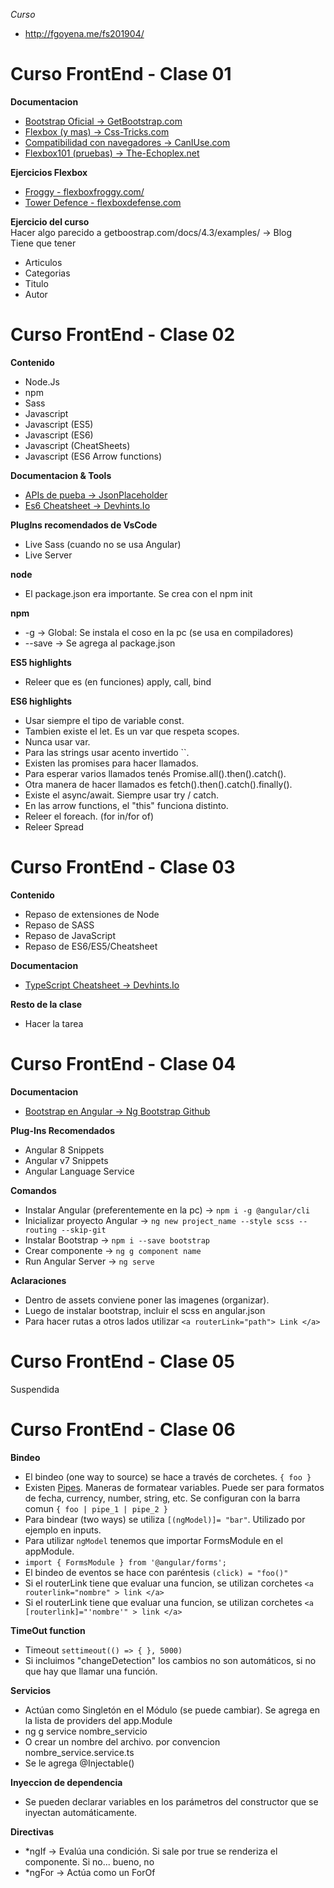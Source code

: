  *Curso*  
 - http://fgoyena.me/fs201904/
    
# Curso FrontEnd - Clase 01

**Documentacion**
- [Bootstrap Oficial -> GetBootstrap.com](https://getbootstrap.com/docs/4.3/getting-started/introduction/)
- [Flexbox (y mas) -> Css-Tricks.com](https://css-tricks.com/snippets/css/a-guide-to-flexbox/)
- [Compatibilidad con navegadores -> CanIUse.com](https://caniuse.com/)
- [Flexbox101 (pruebas) -> The-Echoplex.net](https://the-echoplex.net/flexyboxes/)

**Ejercicios Flexbox**
- [Froggy - flexboxfroggy.com/](https://flexboxfroggy.com/) 
- [Tower Defence - flexboxdefense.com](http://www.flexboxdefense.com/) 

**Ejercicio del curso**   
Hacer algo parecido a getboostrap.com/docs/4.3/examples/ -> Blog  
Tiene que tener
- Articulos
- Categorias
- Titulo
- Autor
  
# Curso FrontEnd - Clase 02

**Contenido**
- Node.Js
- npm
- Sass
- Javascript
- Javascript (ES5)
- Javascript (ES6)
- Javascript (CheatSheets)
- Javascript (ES6 Arrow functions)

**Documentacion & Tools**
- [APIs de pueba -> JsonPlaceholder](http://jsonplaceholder.typicode.com/)
- [Es6 Cheatsheet -> Devhints.Io](https://devhints.io/es6)

**PlugIns recomendados de VsCode**
- Live Sass (cuando no se usa Angular)
- Live Server

**node**
- El package.json era importante. Se crea con el npm init

**npm**
- -g -> Global: Se instala el coso en la pc (se usa en compiladores)
- --save -> Se agrega al package.json

**ES5 highlights**
- Releer que es (en funciones) apply, call, bind

**ES6 highlights**
- Usar siempre el tipo de variable const.
- Tambien existe el let. Es un var que respeta scopes.
- Nunca usar var.
- Para las strings usar acento invertido ``.
- Existen las promises para hacer llamados. 
- Para esperar varios llamados tenés Promise.all().then().catch().
- Otra manera de hacer llamados es fetch().then().catch().finally().
- Existe el async/await. Siempre usar try / catch.
- En las arrow functions, el "this" funciona distinto.
- Releer el foreach. (for in/for of)
- Releer Spread

# Curso FrontEnd - Clase 03

**Contenido**
- Repaso de extensiones de Node
- Repaso de SASS
- Repaso de JavaScript
- Repaso de ES6/ES5/Cheatsheet

**Documentacion**
- [TypeScript Cheatsheet -> Devhints.Io](https://devhints.io/typescript)

**Resto de la clase**
- Hacer la tarea

# Curso FrontEnd - Clase 04

**Documentacion**
- [Bootstrap en Angular -> Ng Bootstrap Github](https://ng-bootstrap.github.io/)

**Plug-Ins Recomendados**
- Angular 8 Snippets
- Angular v7 Snippets
- Angular Language Service

**Comandos**
- Instalar Angular (preferentemente en la pc) -> `npm i -g @angular/cli`
- Inicializar proyecto Angular -> `ng new project_name --style scss --routing --skip-git`
- Instalar Bootstrap -> `npm i --save bootstrap`
- Crear componente -> `ng g component name`
- Run Angular Server -> `ng serve`

**Aclaraciones**
- Dentro de assets conviene poner las imagenes (organizar).
- Luego de instalar bootstrap, incluir el scss en angular.json
- Para hacer rutas a otros lados utilizar `<a routerLink="path"> Link </a>`

# Curso FrontEnd - Clase 05
Suspendida

# Curso FrontEnd - Clase 06

**Bindeo**
 - El bindeo (one way to source) se hace a través de corchetes. ` { foo } `
 - Existen [Pipes](https://alligator.io/angular/built-in-pipes-angular/). Maneras de formatear variables. Puede ser para formatos de fecha, currency, number, string, etc. Se configuran con la barra comun ` { foo | pipe_1 | pipe_2 } `
 - Para bindear (two ways) se utiliza ` [(ngModel)]= "bar" `. Utilizado por ejemplo en inputs.
 - Para utilizar `ngModel` tenemos que importar FormsModule en el appModule.
 - `import { FormsModule } from '@angular/forms';`
 - El bindeo de eventos se hace con paréntesis ` (click) = "foo()" `
 - Si el routerLink tiene que evaluar una funcion, se utilizan corchetes `<a routerlink="nombre" > link </a>`
 - Si el routerLink tiene que evaluar una funcion, se utilizan corchetes `<a [routerlink]="'nombre'" > link </a>` 

**TimeOut function**
 - Timeout ` settimeout(() => { }, 5000) `
 - Si incluimos "changeDetection" los cambios no son automáticos, si no que hay que llamar una función.

**Servicios**
- Actúan como Singletón en el Módulo (se puede cambiar). Se agrega en la lista de providers del app.Module
- ng g service nombre_servicio
- O crear un nombre del archivo. por convencion nombre_service.service.ts
- Se le agrega @Injectable()

**Inyeccion de dependencia**
- Se pueden declarar variables en los parámetros del constructor que se inyectan automáticamente.

**Directivas**
- *ngIf -> Evalúa una condición. Si sale por true se renderiza el componente. Si no... bueno, no
- *ngFor -> Actúa como un ForOf